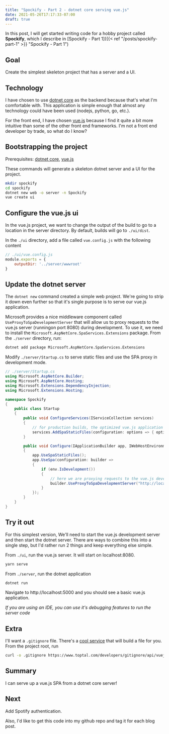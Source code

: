 ```yaml
---
title: "Spockify - Part 2 - dotnet core serving vue.js"
date: 2021-05-26T17:17:33-07:00
draft: true
---
```


In this post, I will get started writing code for a hobby project called **Spockify**, which I describe in [Spockify - Part 1]({{< ref "/posts/spockify-part-1" >}} "Spockify - Part 1")

## Goal

Create the simplest skeleton project that has a server and a UI.

## Technology

I have chosen to use [dotnet core](https://dotnet.microsoft.com/learn/aspnet/what-is-aspnet-core) as the backend because that's what I'm comfortable with. This application is simple enough that almost any technology could have been used (nodejs, python, go, etc.).

For the front end, I have chosen [vue.js](https://vuejs.org/) because I find it quite a bit more intuitive than some of the other front end frameworks. I'm not a front end developer by trade, so what do I know?

## Bootstrapping the project

Prerequisites: [dotnet core](https://dotnet.microsoft.com/download), [vue.js](https://v3.vuejs.org/guide/installation.html)

These commands will generate a skeleton dotnet server and a UI for the project.

```bash
mkdir spockify
cd spockify
dotnet new web -o server -n Spockify
vue create ui
```

## Configure the vue.js ui

In the vue.js project, we want to change the output of the build to go to a location in the server directory. By default, builds will go to `./ui/dist`.

In the `./ui` directory, add a file called `vue.config.js` with the following content

```javascript
// ./ui/vue.config.js
module.exports = {
    outputDir: '../server/wwwroot'
}
```

## Update the dotnet server

The `dotnet new` command created a simple web project. We're going to strip it down even further so that it's single purpose is to serve our vue.js application.

Microsoft provides a nice middleware component called `UseProxyToSpaDevelopmentServer` that will allow us to proxy requests to the vue.js server (runningon port 8080) during development. To use it, we need to install the `Microsoft.AspNetCore.SpaServices.Extensions` package. From the `./server` directory, run:

```bash
dotnet add package Microsoft.AspNetCore.SpaServices.Extensions
```

Modify `./server/Startup.cs` to serve static files and use the SPA proxy in development mode.

```csharp
// ./server/Startup.cs
using Microsoft.AspNetCore.Builder;
using Microsoft.AspNetCore.Hosting;
using Microsoft.Extensions.DependencyInjection;
using Microsoft.Extensions.Hosting;

namespace Spockify
{
    public class Startup
    {
        public void ConfigureServices(IServiceCollection services)
        {
            // for production builds, the optimized vue.js application will be served from wwwroot
            services.AddSpaStaticFiles(configuration: options => { options.RootPath = "wwwroot"; });
        }

        public void Configure(IApplicationBuilder app, IWebHostEnvironment env)
        {
            app.UseSpaStaticFiles();
            app.UseSpa(configuration: builder =>
            {
                if (env.IsDevelopment())
                {
                    // here we are proxying requests to the vue.js development server so we get hot reloading
                    builder.UseProxyToSpaDevelopmentServer("http://localhost:8080");
                }
            });
        }
    }
}
```

## Try it out

For this simplest version, We'll need to start the vue.js development server and then start the dotnet server. There are ways to combine this into a single step, but I'd rather run 2 things and keep everything else simple.

From `./ui`, run the vue.js server. It will start on localhost:8080.

```bash
yarn serve
```

From `./server`, run the dotnet application

```bash
dotnet run
```

Navigate to http://localhost:5000 and you should see a basic vue.js application.

*If you are using an IDE, you can use it's debugging features to run the server code*

## Extra

I'll want a `.gitignore` file. There's a [cool service](https://www.toptal.com/developers/gitignore) that will build a file for you. From the project root, run

```bash
curl -o .gitignore https://www.toptal.com/developers/gitignore/api/vuejs,dotnetcore,visualstudiocode
```


## Summary

I can serve up a vue.js SPA from a dotnet core server!

## Next

Add Spotify authentication.

Also, I'd like to get this code into my github repo and tag it for each blog post.

